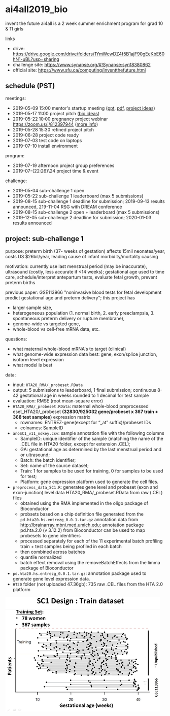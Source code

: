 # ai4all2019_bio

invent the future ai4all is a 2 week summer enrichment program for grad 10 & 11 girls

links
- drive: https://drive.google.com/drive/folders/1YmWcwDZ4f5B1ajF90gEeKbE60hN1-uBL?usp=sharing
- challenge site: https://www.synapse.org/#!Synapse:syn18380862
- official site: https://www.sfu.ca/computing/inventthefuture.html


## schedule (PST)

meetings:
- 2019-05-09 15:00 mentor's startup meeting ([ppt](ITF2019-MentorWelcome.pptx), 
[pdf](ITF2019-MentorWelcome.pdf), [project ideas](https://sfu-db.github.io/bigdata-cmpt733/final-project-sp19.html))
- 2019-05-17 11:00 project pitch ([bio ideas](https://docs.google.com/document/d/1v7Q5Cw732rBZHirZqWpQawUZO749UbMYdlv1ElbI2ZI/edit?usp=sharing))
- 2019-05-22 10:00 pregnancy project webinar https://zoom.us/j/812397944 ([more info](https://www.synapse.org/#!Synapse:syn18380862/discussion/threadId=5365))
- 2019-05-28 15:30 refined project pitch
- 2019-06-28 project code ready
- 2019-07-03 test code on laptops
- 2019-07-10 install environment

program:
- 2019-07-19 afternoon project group preferences
- 2019-07-{22:26}\24 project time & event

challenge:
- 2019-05-04 sub-challenge 1 open
- 2019-05-22 sub-challenge 1 leaderboard (max 5 submissions)
- 2019-08-15 sub-challenge 1 deadline for submission; 2019-09-13 results announced, 219-11-04 RSG with DREAM conference
- 2019-08-15 sub-challenge 2 open + leaderboard (max 5 submissions)
- 2019-12-05 sub-challenge 2 deadline for submission; 2020-01-03 results announced


## project: sub-challenge 1

purpose: preterm birth (37- weeks of gestation) affects 15mil neonates/year, costs US $26bil/year, leading cause of infant morbidity/mortality causing

motivation: currently use last menstrual period (may be inaccurate), ultrasound (costly, less accurate if <14 weeks); gestational age used to time care, schedule/interpret antepartum tests, evaluate fetal growth, prevent preterm births

previous paper: GSE113966 "noninvasive blood tests for fetal development predict gestational age and preterm delivery"; this project has
- larger sample size, 
- heterogeneous population (1. normal birth, 2. early preeclampsia, 3. spontaneous preterm delivery or rupture membrane), 
- genome-wide vs targeted gene, 
- whole-blood vs cell-free mRNA data, etc.

questions:
- what maternal whole-blood mRNA's to target (clinical)
- what genome-wide expression data best: gene, exon/splice junction, isoform level expression
- what model is best

data:
- input: ```HTA20_RMA/_probeset.RData```
- output: 5 submissions to leaderboard, 1 final submission; continuous 8-42 gestational age in weeks rounded to 1 decimal for test sample
- evaluation: RMSE (root mean-square error)
- ```HTA20_RMA/_probeset.RData```: maternal whole-blood preprocessed eset_HTA20/_probeset **(32830/925032 gene/probeset x 367 train + 368 test samples)** expression matrix
  - rownames: ENTREZ-gene(except for “_at” suffix)/probeset IDs
  - colnames: SampleID
- ```anoSC1_v11_nokey.csv```: sample annotation file with the following columns
  - SampleID: unique identifier of the sample (matching the name of the .CEL file in HTA20 folder, except for extension .CEL);
  - GA: gestational age as determined by the last menstrual period and or ultrasound; 
  - Batch: the batch identifier; 
  - Set: name of the source dataset; 
  - Train: 1 for samples to be used for training, 0 for samples to be used for test; 
  - Platform: gene expression platform used to generate the cell files.
- ```preprocess_data_SC1.R```: generates gene level and probeset (exon and exon-junction) level data HTA20_RMA/_probeset.RData from raw (.CEL) files
  - obtained using the RMA implemented in the oligo package of Bioconductor
  - probsets based on a chip definition file generated from the ```pd.hta20.hs.entrezg_0.0.1.tar.gz``` annotation data from http://brainarray.mbni.med.umich.edu; annotation package pd.hta.2.0 (v 3.12.2) from Bioconductor can be used to map probesets to gene identifiers
  - processed separately for each of the 11 experimental batch profiling train + test samples being profiled in each batch
  - then combined across batches 
  - quantile normalized
  - batch effect removal using the removeBatchEffects from the limma package of Bioconductor
- ```pd.hta20.hs.entrezg_0.0.1.tar.gz```: annotation package used to generate gene level expression data.
- ```HT20``` folder (not uploaded 47.36gb): 735 raw .CEL files from the HTA 2.0 platform

![train data for sub-challenge 1](sc1_train.PNG)

